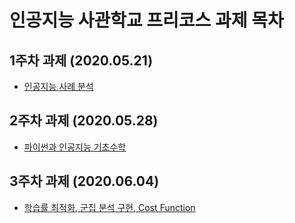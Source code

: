 # 인공지능 사관학교 프리코스 과제 목차 

## 1주차 과제 (2020.05.21)

- [인공지능 사례 분석 ](https://github.com/kyungji12/aischool/blob/master/week1assignment.ipynb)

## 2주차 과제 (2020.05.28)

- [파이썬과 인공지능 기초수학](https://github.com/kyungji12/aischool/blob/master/week2_assignment.ipynb)

## 3주차 과제 (2020.06.04)

- [학습률 최적화, 군집 분석 구현, Cost Function ]()
